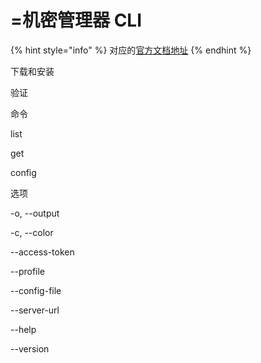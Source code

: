 # =机密管理器 CLI

{% hint style="info" %}
对应的[官方文档地址](https://bitwarden.com/help/secrets-manager-cli/)
{% endhint %}

下载和安装

验证

命令

list

get

config

选项

\-o, --output

\-c, --color

\--access-token

\--profile

\--config-file

\--server-url

\--help

\--version
